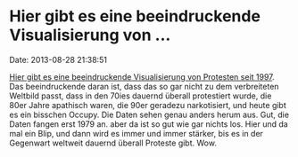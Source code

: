 Hier gibt es eine beeindruckende Visualisierung von \...
========================================================

Date: 2013-08-28 21:38:51

[Hier gibt es eine beeindruckende Visualisierung von Protesten seit
1997](http://www.ultraculture.org/watch-a-jaw-dropping-visualization-of-every-protest-since-1979/).
Das beeindruckende daran ist, dass das so gar nicht zu dem verbreiteten
Weltbild passt, dass in den 70ies dauernd überall protestiert wurde, die
80er Jahre apathisch waren, die 90er geradezu narkotisiert, und heute
gibt es ein bisschen Occupy. Die Daten sehen genau anders herum aus.
Gut, die Daten fangen erst 1979 an. aber da ist so gut wie gar nichts
los. Hier und da mal ein Blip, und dann wird es immer und immer stärker,
bis es in der Gegenwart weltweit dauernd überall Proteste gibt. Wow.
